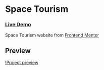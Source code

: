 # Space Tourism

### [Live Demo](https://space-tourism-steel.vercel.app/)

Space Tourism website from [Frontend Mentor](https://www.frontendmentor.io/challenges/space-tourism-multipage-website-gRWj1URZ3)

## Preview

[!Project preview](/public/preview.jpg)
